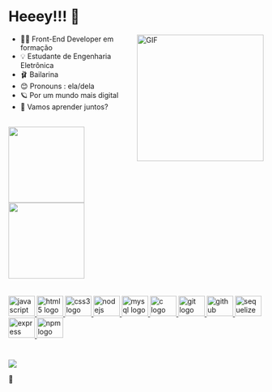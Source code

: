 # Heeey!!! 👋
  <img align="right" alt="GIF" src="https://i.picasion.com/pic92/987dd64e9f2010349c1dc300a34b404d.gif" width="250" height="250" border="0" alt="https://picasion.com/" />

- 👩‍💻 Front-End Developer em formação
- 💡 Estudante de Engenharia Eletrônica
- 🩰 Bailarina
- 😊 Pronouns : ela/dela
- 🪐 Por um mundo mais digital
- 💭 Vamos aprender juntos?
 <br> 


<div align="left">
  <a href="https://github.com/annalare">
  <img height="150em" src="https://github-readme-stats.vercel.app/api?username=annalare&show_icons=true&theme=radical&include_all_commits=true&count_private=true"/>
  <img height="150em" src="https://github-readme-stats.vercel.app/api/top-langs/?username=annalare&layout=compact&langs_count=7&theme=radical"/>
</div>

  <br>
  <br>
  <div align="left">
   <img src="https://cdn.jsdelivr.net/gh/devicons/devicon/icons/javascript/javascript-original.svg" height="40" width="52" alt="javascript logo"  />
   <img src="https://cdn.jsdelivr.net/gh/devicons/devicon/icons/html5/html5-original.svg" height="40" width="52" alt="html5 logo"  />
  <img src="https://cdn.jsdelivr.net/gh/devicons/devicon/icons/css3/css3-original.svg" height="40" width="52" alt="css3 logo"  />
  
  <img src="https://cdn.jsdelivr.net/gh/devicons/devicon/icons/nodejs/nodejs-original.svg" height="40" width="52" alt="nodejs logo"  />
  <img src="https://cdn.jsdelivr.net/gh/devicons/devicon/icons/mysql/mysql-original.svg" height="40" width="52" alt="mysql logo"  />
  <img src="https://cdn.jsdelivr.net/gh/devicons/devicon/icons/c/c-original.svg" height="40" width="52" alt="c logo"  />
  <img src="https://cdn.jsdelivr.net/gh/devicons/devicon/icons/git/git-original.svg" height="40" width="52" alt="git logo"  />
    <img src="https://cdn.jsdelivr.net/gh/devicons/devicon/icons/github/github-original.svg" height="40" width="52" alt="github logo"  />
  <img src="https://cdn.jsdelivr.net/gh/devicons/devicon/icons/sequelize/sequelize-original.svg" height="40" width="52" alt="sequelize logo"  />
  <img src="https://cdn.jsdelivr.net/gh/devicons/devicon/icons/express/express-original.svg" height="40" width="52" alt="express logo"  />
  <img src="https://cdn.jsdelivr.net/gh/devicons/devicon/icons/npm/npm-original-wordmark.svg" height="40" width="52" alt="npm logo"  />


###
###
</div>
<br>

<div> 
       <a href="https://www.linkedin.com/in/annalare/" target="_blank"><img src="https://img.shields.io/badge/-LinkedIn-%230077B5?style=for-the-badge&logo=linkedin&logoColor=white" target="_blank"></a>
</div>
 
:open_file_folder:
